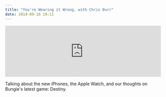 ```yaml
---
title: "You're Wearing it Wrong, with Chris Durr"
date: 2014-09-16 19:11
---
```


<iframe width="100%" height="166" scrolling="no" frameborder="no" src="https://w.soundcloud.com/player/?url=https%3A//api.soundcloud.com/tracks/166843780&amp;color=222222&amp;auto_play=false&amp;hide_related=false&amp;show_comments=true&amp;show_user=true&amp;show_reposts=false"></iframe>

Talking about the new iPhones, the Apple Watch, and our thoughts on Bungie's latest game: Destiny.
